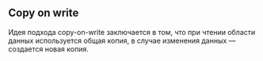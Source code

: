 ## Copy on write
Идея подхода copy-on-write заключается в том, что при чтении области данных используется общая копия, в случае изменения данных — создается новая копия.